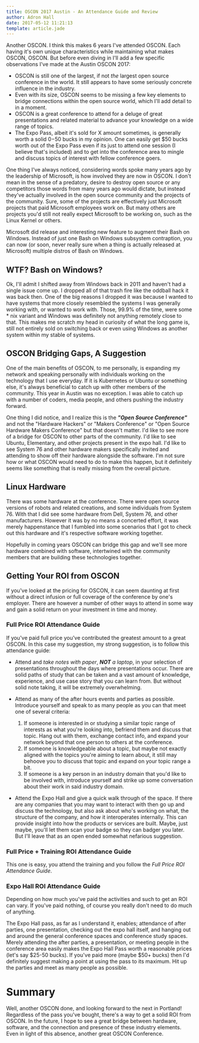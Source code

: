 ```yaml
---
title: OSCON 2017 Austin - An Attendance Guide and Review
author: Adron Hall
date: 2017-05-12 11:21:13
template: article.jade
---
```

Another OSCON. I think this makes 6 years I've attended OSCON. Each having it's own unique characteristics while maintaining what makes OSCON, OSCON. But before even diving in I'll add a few specific observations I've made at the Austin OSCON 2017:

* OSCON is still one of the largest, if not *the* largest open source conference in the world. It still appears to have some seriously concrete influence in the industry.
* Even with its size, OSCON seems to be missing a few key elements to bridge connections within the open source world, which I'll add detail to in a moment.
* OSCON is a great conference to attend for a deluge of great presentations and related material to advance your knowledge on a wide range of topics.
* The Expo Pass, albeit it's sold for X amount sometimes, is generally worth a solid $0-$50 bucks in my opinion. One can easily get $50 bucks worth out of the Expo Pass even if its just to attend one session (I believe that's included) and to get into the conference area to mingle and discuss topics of interest with fellow conference goers.

<span class="more"></span>

One thing I've always noticed, considering words spoke many years ago by the leadership of Microsoft, is how involved they are now in OSCON. I don't mean in the sense of a predatory, desire to destroy open source or any competitors those words from many years ago would dictate, but instead they've actually involved in the open source community and the projects of the community. Sure, some of the projects are effectively just Microsoft projects that paid Microsoft employees work on. But many others are projects you'd still not really expect Microsoft to be working on, such as the Linux Kernel or others.

Microsoft did release and interesting new feature to augment their Bash on Windows. Instead of just one Bash on Windows subsystem contraption, you can now (or soon, never really sure when a thing is actually released at Microsoft) multiple distros of Bash on Windows.

## WTF? Bash on Windows?

Ok, I'll admit I shifted away from Windows back in 2011 and haven't had a single issue come up. I dropped all of that trash fire like the oddball hack it was back then. One of the big reasons I dropped it was because I wanted to have systems that more closely resembled the systems I was generally working with, or wanted to work with. Those, 99.9% of the time, were some * nix variant and Windows was definitely not anything remotely close to that. This makes me scratch my head in curiosity of what the long game is, still not entirely sold on switching back or even using Windows as another system within my stable of systems.

## OSCON Bridging Gaps, A Suggestion

One of the main benefits of OSCON, to me personally, is expanding my network and speaking personally with individuals working on the technology that I use everyday. If it is Kubernetes or Ubuntu or something else, it's always beneficial to catch up with other members of the community. This year in Austin was no exception. I was able to catch up with a number of coders, media people, and others pushing the industry forward.

One thing I did notice, and I realize this is the ***"Open Source Conference"*** and not the "Hardware Hackers" or "Makers Conference" or "Open Source Hardware Makers Conference" but that doesn't matter. I'd like to see more of a bridge for OSCON to other parts of the community. I'd like to see Ubuntu, Elementary, and other projects present in the expo hall. I'd like to see System 76 and other hardware makers specifically invited and attending to show off their hardware alongside the software. I'm not sure how or what OSCON would need to do to make this happen, but it definitely seems like something that is really missing from the overall picture.

## Linux Hardware

There was some hardware at the conference. There were open source versions of robots and related creations, and some individuals from System 76. With that I did see some hardware from Dell, System 76, and other manufacturers. However it was by no means a concerted effort, it was merely happenstance that I fumbled into some scenarios that I got to check out this hardware and it's respective software working together.

Hopefully in coming years OSCON can bridge this gap and we'll see more hardware combined with software, intertwined with the community members that are building these technologies together.

## Getting Your ROI from OSCON

If you've looked at the pricing for OSCON, it can seem daunting at first without a direct infusion or full coverage of the conference by one's employer. There are however a number of other ways to attend in some way and gain a solid return on your investment in time and money.

### Full Price ROI Attendance Guide

If you've paid full price you've contributed the greatest amount to a great OSCON. In this case my suggestion, my strong suggestion, is to follow this attendance guide:

* Attend and *take notes with paper*, ***NOT*** *a laptop*, in your selection of presentations throughout the days where presentations occur. There are solid paths of study that can be taken and a vast amount of knowledge, experience, and use case story that you can learn from. But without solid note taking, it will be extremely overwhelming.

* Attend as many of the after hours events and parties as possible. Introduce yourself and speak to as many people as you can that meet one of several criteria:

  1. If someone is interested in or studying a similar topic range of interests as what you're looking into, befriend them and discuss that topic. Hang out with them, exchange contact info, and expand your network beyond that one person to others at the conference.
  2. If someone is knowledgeable about a topic, but maybe not exactly aligned with the topics you're aiming to learn about, it still may behoove you to discuss that topic and expand on your topic range a bit.
  3. If someone is a key person in an industry domain that you'd like to be involved with, introduce yourself and strike up some conversation about their work in said industry domain.

* Attend the Expo Hall and give a quick walk through of the space. If there are any companies that you may want to interact with then go up and discuss the technology, but also ask about who's working on what, the structure of the company, and how it interoperates internally. This can provide insight into how the products or services are built. Maybe, just maybe, you'll let them scan your badge so they can badger you later. But I'll leave that as an open ended somewhat nefarious suggestion.

### Full Price + Training ROI Attendance Guide

This one is easy, you attend the training and you follow the *Full Price ROI Attendance Guide*.

### Expo Hall ROI Attendance Guide

Depending on how much you've paid the activities and such to get an ROI can vary. If you've paid nothing, of course you really don't need to do much of anything.

The Expo Hall pass, as far as I understand it, enables; attendance of after parties, one presentation, checking out the expo hall itself, and hanging out and around the general conference spaces and conference study spaces. Merely attending the after parties, a presentation, or meeting people in the conference area easily makes the Expo Hall Pass worth a reasonable prices (let's say $25-50 bucks). If you've paid more (maybe $50+ bucks) then I'd definitely suggest making a point at using the pass to its maximum. Hit up the parties and meet as many people as possible.

# Summary

Well, another OSCON done, and looking forward to the next in Portland! Regardless of the pass you've bought, there's a way to get a solid ROI from OSCON. In the future, I hope to see a great bridge between hardware, software, and the connection and presence of these industry elements. Even in light of this absence, another great OSCON Conference.

